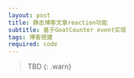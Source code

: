 ```yaml
---
layout: post
title: 静态博客文章reaction功能
subtitle: 基于GoatCounter event实现
tags: 博客搭建
required: code
---
```


> TBD
{: .warn}
